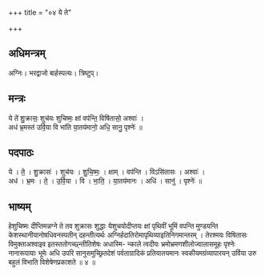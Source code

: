 +++
title = "०४ ये ते"

+++
## अधिमन्त्रम्
अग्निः। भरद्वाजो बार्हस्पत्यः। त्रिष्टुप्।

## मन्त्रः
ये ते॑ शु॒क्रासः॒ शुच॑यः शुचिष्मः॒ क्षां वप॑न्ति॒ विषि॑तासो॒ अश्वाः॑ ।  
अध॑ भ्र॒मस्त॑ उर्वि॒या वि भा॑ति या॒तय॑मानो॒ अधि॒ सानु॒ पृश्नेः॑ ॥

## पदपाठः
ये । ते॒ । शु॒क्रासः॑ । शुच॑यः । शु॒चि॒ष्मः॒ । क्षाम् । वप॑न्ति । विऽसि॑तासः । अश्वाः॑ ।  
अध॑ । भ्र॒मः । ते॒ । उ॒र्वि॒या । वि । भा॒ति॒ । या॒तय॑मानः । अधि॑ । सानु॑ । पृश्नेः॑ ॥

## भाष्यम्
हेशुचिष्मः दीप्तिमन्नग्ने ते तव शुक्रासः शुद्धाः येशुचयोदीप्तयः क्षां पृथिवीं भूमिं वपन्ति मुण्डयन्ति केशस्थानीयानोषधिवनस्पतीन् दहन्तीत्यर्थः अग्निर्हदातिरोमापृथिव्याइतिनिगमान्तरम् । तेरश्मयः विषितासः विमुक्ताअश्वाइव इतस्ततोगच्छ्न्तीतिशेषः अधास्मि- न्काले त्वदीयः भ्रमोभ्रमणशीलोज्वालासमूहः पृश्नेः नानारूपायाः भूमेः अधि उपरि सानुसमुच्छ्रितदेशं पर्वताग्रादिकं प्रतियातयमानः स्वकीयमग्रंव्यापारयन् उर्विया उरु बहुलं विभाति विशेषेणप्रकाशते ॥ ४ ॥